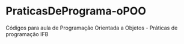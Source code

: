 # PraticasDePrograma-oPOO
Códigos para aula de Programação Orientada a Objetos - Práticas de programação IFB 
